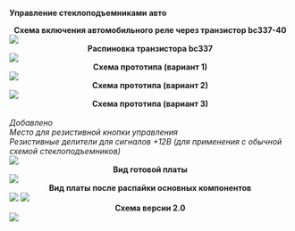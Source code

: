 <b>Управление стеклоподъемниками авто</b>
<!--<h2>Схема подключения для водительской двери (не актуально)</h2>

<table>
    <tr>
        <th>Пин Arduino</th>
        <th>Описание</th>
        <th>Пин Arduino</th>
        <th>Описание</th>
    </tr>
    <tr>
        <td>D2</td>
        <td>оптопара стекло 2верх</td>
        <td>A0</td>
        <td>кнопка 1 / блокировка</td>
    </tr>
    <tr>
        <td>D3</td>
        <td>оптопара стекло 2вниз</td>
        <td>A1</td>
        <td>кнопка 2</td>
    </tr>
    <tr>
        <td>D4</td>
        <td>оптопара стекло 3верх</td>
        <td>A2</td>
        <td>кнопка 3</td>
    </tr>
    <tr>
        <td>D5</td>
        <td>оптопара стекло 3вниз</td>
        <td>A3</td>
        <td>кнопка 4</td>
    </tr>
    <tr>
        <td>D6</td>
        <td>оптопара стекло 4верх</td>
        <td>A4</td>
        <td>датчик тока</td>
    </tr>
    <tr>
        <td>D7</td>
        <td>оптопара стекло 4вниз</td>
        <td>A5</td>
        <td>сигнал двери 1</td>
    </tr>
    <tr>
        <td>D8</td>
        <td>возврат в положение</td>
        <td>A6</td>
        <td>сигнал двери 2</td>
    </tr>
    <tr>
        <td>D9</td>
        <td>реле1</td>
        <td>A7</td>
        <td>сигнал двери 3</td>
    </tr>
    <tr>
        <td>D10</td>
        <td>реле2</td>
        <td></td>
        <td></td>
    </tr>
    <tr>
        <td>D11</td>
        <td>шим подсветка</td>
        <td></td>
        <td></td>
    </tr>
    <tr>
        <td>D12</td>
        <td>сигнал с цз</td>
        <td></td>
        <td></td>
    </tr>
</table>	
<br>
<h2>Схема подключения для обычной двери  (не актуально)</h2>
<table>
    <tr>
        <th>Пин Arduino</th>
        <th>Описание</th>
        <th>Пин Arduino</th>
        <th>Описание</th>
    </tr>
    <tr>
        <td>D2</td>
        <td></td>
        <td>A0</td>
        <td>кнопка верх/вниз</td>
    </tr>
    <tr>
        <td>D3</td>
        <td></td>
        <td>A1</td>
        <td>сигнал с вод двери</td>
    </tr>
    <tr>
        <td>D4</td>
        <td></td>
        <td>A2</td>
        <td>датчик тока</td>
    </tr>
    <tr>
        <td>D5</td>
        <td></td>
        <td>A3</td>
        <td></td>
    </tr>
    <tr>
        <td>D6</td>
        <td></td>
        <td>A4</td>
        <td></td>
    </tr>
    <tr>
        <td>D7</td>
        <td>сигнал о закрытии</td>
        <td>A5</td>
        <td></td>
    </tr>
    <tr>
        <td>D8</td>
        <td></td>
        <td>A6</td>
        <td></td>
    </tr>
    <tr>
        <td>D9</td>
        <td>реле1</td>
        <td>A7</td>
        <td></td>
    </tr>
    <tr>
        <td>D10</td>
        <td>реле2</td>
        <td></td>
        <td></td>
    </tr>
    <tr>
        <td>D11</td>
        <td>шим подсветка</td>
        <td></td>
        <td></td>
    </tr>
    <tr>
        <td>D12</td>
        <td>сигнал с цз</td>
        <td></td>
        <td></td>
    </tr>
</table> -->

<div>
<center><b>Схема включения автомобильного реле через транзистор bc337-40</b></center>  
<img src="img/управление реле через bc337.jpg">
<br>
<center><b>Распиновка транзистора bc337</b></center>  
<img src="img/pin%20bc-337.jpg">
<br>
<center><b>Схема прототипа (вариант 1)</b></center>  
<img src="img/прототип 1.jpg">
<br>
<center><b>Схема прототипа (вариант 2)</b></center>  
<img src="img/Prototip2.png">
<center><b>Схема прототипа (вариант 3)</b></center> <br> 
<i>Добавлено</i><br> 
<i>Место для резистивной кнопки управления</i><br> 
<i>Резистивные делители для сигналов +12В (для применения с обычной схемой стеклоподъемников)</i><br> 
<img src="img/Prototip3.png">
<center><b>Вид готовой платы</b></center>  
<img src="img/IMG_20240524_182133.jpg">
<center><b>Вид платы после распайки основных компонентов</b></center>  
<img src="img/IMG_20240525_183730.jpg">
<img src="img/IMG_20240525_192545.jpg">
<center><b>Схема версии 2.0 </b></center>  
<img src="img/Schematic_steklo-v2_2024-07-09.png">
</div>
